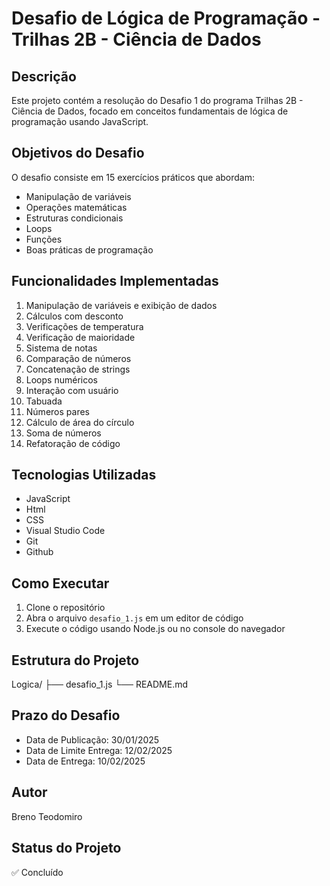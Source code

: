 # Desafio de Lógica de Programação - Trilhas 2B - Ciência de Dados

## Descrição

Este projeto contém a resolução do Desafio 1 do programa Trilhas 2B - Ciência de Dados, focado em conceitos fundamentais de lógica de programação usando JavaScript.

## Objetivos do Desafio

O desafio consiste em 15 exercícios práticos que abordam:

-   Manipulação de variáveis
-   Operações matemáticas
-   Estruturas condicionais
-   Loops
-   Funções
-   Boas práticas de programação

## Funcionalidades Implementadas

1. Manipulação de variáveis e exibição de dados
2. Cálculos com desconto
3. Verificações de temperatura
4. Verificação de maioridade
5. Sistema de notas
6. Comparação de números
7. Concatenação de strings
8. Loops numéricos
9. Interação com usuário
10. Tabuada
11. Números pares
12. Cálculo de área do círculo
13. Soma de números
14. Refatoração de código

## Tecnologias Utilizadas

-   JavaScript
-   Html
-   CSS
-   Visual Studio Code
-   Git
-   Github

## Como Executar

1. Clone o repositório
2. Abra o arquivo `desafio_1.js` em um editor de código
3. Execute o código usando Node.js ou no console do navegador

## Estrutura do Projeto

Logica/
├── desafio_1.js
└── README.md

## Prazo do Desafio

-   Data de Publicação: 30/01/2025
-   Data de Limite Entrega: 12/02/2025
-   Data de Entrega: 10/02/2025

## Autor

Breno Teodomiro

## Status do Projeto

✅ Concluído
